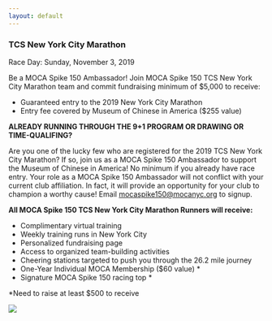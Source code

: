 ```yaml
---
layout: default
---
```



### TCS New York City Marathon

Race Day: Sunday, November 3, 2019

Be a MOCA Spike 150 Ambassador! Join MOCA Spike 150 TCS New York City Marathon team and commit fundraising minimum of $5,000 to receive:

  - Guaranteed entry to the 2019 New York City Marathon
  - Entry fee covered by Museum of Chinese in America ($255 value)

**ALREADY RUNNING THROUGH THE 9+1 PROGRAM OR DRAWING OR TIME-QUALIFING?**

Are you one of the lucky few who are registered for the 2019 TCS New York City Marathon? If so, join us as a MOCA Spike 150 Ambassador to support the Museum of Chinese in America! No minimum if you already have race entry. Your role as a MOCA Spike 150 Ambassador will not conflict with your current club affiliation. In fact, it will provide an opportunity for your club to champion a worthy cause! Email mocaspike150@mocanyc.org to signup.

**All MOCA Spike 150 TCS New York City Marathon Runners will receive:**

  - Complimentary virtual training
  - Weekly training runs in New York City
  - Personalized fundraising page
  - Access to organized team-building activities
  - Cheering stations targeted to push you through the 26.2 mile journey
  - One-Year Individual MOCA Membership ($60 value) *
  - Signature MOCA Spike 150 racing top *

*Need to raise at least $500 to receive

![](https://user-images.githubusercontent.com/46349226/53541187-a5334300-3ae6-11e9-9c4f-2fdcf18cbb6b.jpeg)
